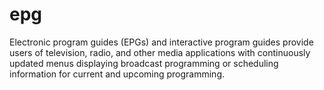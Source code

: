 # epg
Electronic program guides (EPGs) and interactive program guides provide users of television, radio, and other media applications with continuously updated menus displaying broadcast programming or scheduling information for current and upcoming programming.
